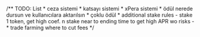 /** TODO: List 
    * ceza sistemi
    * katsayı sistemi
    * xPera sistemi
    * ödül nerede dursun ve kullanıcılara aktarılsın
    * çoklu ödül
    * additional stake rules - stake 1 token, get high coef. n stake near to ending time to get high APR wo risks 
    -
    * trade farming where to cut fees
*/